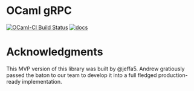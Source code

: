 # OCaml gRPC

[![OCaml-CI Build Status](https://img.shields.io/endpoint?url=https%3A%2F%2Fci.ocamllabs.io%2Fbadge%2Fjeffa5%2Focaml-grpc%2Fmaster&logo=ocaml)](https://ci.ocamllabs.io/github/jeffa5/ocaml-grpc)
[![docs](https://img.shields.io/badge/doc-online-blue.svg)](https://jeffas.io/ocaml-grpc)

# Acknowledgments

This MVP version of this library was built by @jeffa5. Andrew gratiously passed the baton to our team to develop it into a full fledged production-ready implementation.
